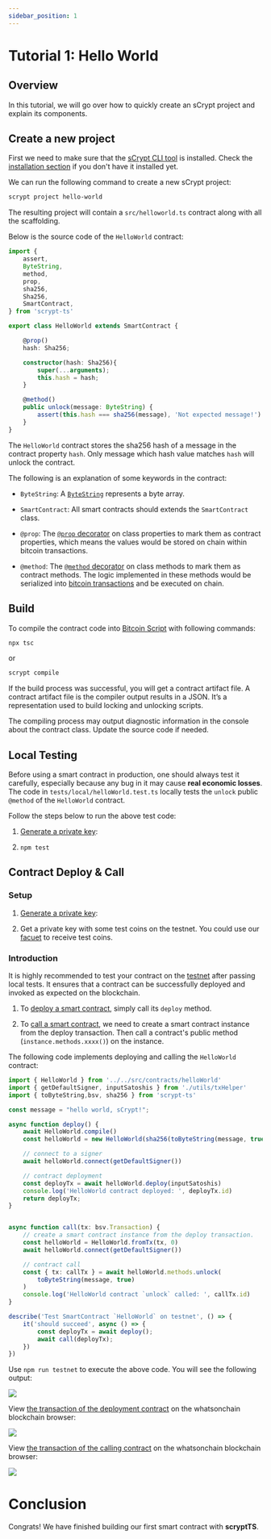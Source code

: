 ```yaml
---
sidebar_position: 1
---
```


# Tutorial 1: Hello World


## Overview
In this tutorial, we will go over how to quickly create an sCrypt project and explain its components.

## Create a new project

First we need to make sure that the [sCrypt CLI tool](https://github.com/sCrypt-Inc/scrypt-cli) is installed. Check the [installation section](../installation.md) if you don't have it installed yet.

We can run the following command to create a new sCrypt project:

```sh
scrypt project hello-world
```

The resulting project will contain a `src/helloworld.ts` contract along with all the scaffolding.


Below is the source code of the `HelloWorld` contract:


```ts
import {
    assert,
    ByteString,
    method,
    prop,
    sha256,
    Sha256,
    SmartContract,
} from 'scrypt-ts'

export class HelloWorld extends SmartContract {

    @prop()
    hash: Sha256;

    constructor(hash: Sha256){
        super(...arguments);
        this.hash = hash;
    }

    @method()
    public unlock(message: ByteString) {
        assert(this.hash === sha256(message), 'Not expected message!')
    }
}
```

The `HelloWorld` contract stores the sha256 hash of a message in the contract property `hash`. Only message which hash value matches `hash` will unlock the contract. 

The following is an explanation of some keywords in the contract:


- `ByteString`: A [`ByteString`](../how-to-write-a-contract/how-to-write-a-contract.md#bytestring) represents a byte array.

- `SmartContract`: All smart contracts should extends the `SmartContract` class.

- `@prop`:  The [`@prop` decorator](../how-to-write-a-contract/how-to-write-a-contract.md#properties) on class properties to mark them as contract properties, which means the values would be stored on chain within bitcoin transactions.

- `@method`: The [`@method` decorator](../how-to-write-a-contract/how-to-write-a-contract.md#method-decorator) on class methods to mark them as contract methods. The logic implemented in these methods would be serialized into [bitcoin transactions](https://wiki.bitcoinsv.io/index.php/Bitcoin_Transactions) and be executed on chain.


## Build

To compile the contract code into [Bitcoin Script](https://wiki.bitcoinsv.io/index.php/Opcodes_used_in_Bitcoin_Script) with following commands:

```sh
npx tsc
```
or
```sh
scrypt compile
```

If the build process was successful, you will get a contract artifact file. A contract artifact file is the compiler output results in a JSON. It’s a representation used to build locking and unlocking scripts.


The compiling process may output diagnostic information in the console about the contract class. Update the source code if needed.

## Local Testing

Before using a smart contract in production, one should always test it carefully, especially because any bug in it may cause **real economic losses**. The code in `tests/local/helloWorld.test.ts` locally tests the `unlock` public `@method` of the `HelloWorld` contract.

Follow the steps below to run the above test code:

1. [Generate a private key](./how-to-test-a-contract.md#generate-a-private-key):

2. `npm test`

## Contract Deploy & Call

### Setup

1. [Generate a private key](./how-to-test-a-contract.md#generate-a-private-key):

2. Get a private key with some test coins on the testnet. You could use our [facuet](https://scrypt.io/#faucet) to receive test coins.

### Introduction

It is highly recommended to test your contract on the [testnet](https://test.whatsonchain.com/) after passing local tests. It ensures that a contract can be successfully deployed and invoked as expected on the blockchain.


1. To [deploy a smart contract](../how-to-deploy-and-call-a-contract.md#contract-deployment), simply call its `deploy` method.

2. To [call a smart contract](../how-to-deploy-and-call-a-contract.md#contract-call), we need to create a smart contract instance from the deploy transaction. Then call a contract's public method (`instance.methods.xxxx()`)  on the instance.

The following code implements deploying and calling the `HelloWorld` contract:


```ts
import { HelloWorld } from '../../src/contracts/helloWorld'
import { getDefaultSigner, inputSatoshis } from './utils/txHelper'
import { toByteString,bsv, sha256 } from 'scrypt-ts'

const message = "hello world, sCrypt!";

async function deploy() {
    await HelloWorld.compile()
    const helloWorld = new HelloWorld(sha256(toByteString(message, true)))

    // connect to a signer
    await helloWorld.connect(getDefaultSigner())

    // contract deployment
    const deployTx = await helloWorld.deploy(inputSatoshis)
    console.log('HelloWorld contract deployed: ', deployTx.id)
    return deployTx;
}


async function call(tx: bsv.Transaction) {
    // create a smart contract instance from the deploy transaction. 
    const helloWorld = HelloWorld.fromTx(tx, 0)
    await helloWorld.connect(getDefaultSigner())

    // contract call
    const { tx: callTx } = await helloWorld.methods.unlock(
        toByteString(message, true)
    )
    console.log('HelloWorld contract `unlock` called: ', callTx.id)
}

describe('Test SmartContract `HelloWorld` on testnet', () => {
    it('should succeed', async () => {
        const deployTx = await deploy();
        await call(deployTx);
    })
})
```

Use `npm run testnet` to execute the above code. You will see the following output:

![](../../static/img/hello-world-deploy-and-call-output.png)


View [the transaction of the deployment contract](https://test.whatsonchain.com/tx/9d6ffffef154cdb2fc93fb6384c343fdbacfa48972976e7d01281d13746e539a) on the whatsonchain blockchain browser:

![](../../static/img/hello-world-contract-deploy-tx.png)



View [the transaction of the calling contract](https://test.whatsonchain.com/tx/25aa4697ace65f59098a5767e483149daf82d9ae5fad87a721941c5715faac1d) on the whatsonchain blockchain browser:

![](../../static/img/hello-world-contract-call-tx.png)

# Conclusion

Congrats! We have finished building our first smart contract with **scryptTS**.











